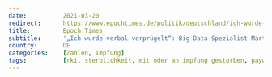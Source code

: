 ```yaml
---
date:          2021-03-20
redirect:      https://www.epochtimes.de/politik/deutschland/ich-wurde-verbal-verpruegelt-big-data-spezialist-martin-adam-stellt-fragen-zu-den-rki-zahlen-der-sterbefaelle-a3472786.html
title:         Epoch Times
subtitle:      '„Ich wurde verbal verprügelt“: Big Data-Spezialist Martin Adam stellt Fragen zu den RKI-Zahlen der Sterbefälle'
country:       DE
categories:    [Zahlen, Impfung]
tags:          [rki, sterblichkeit, mit oder an impfung gestorben, paywall]
---
```


